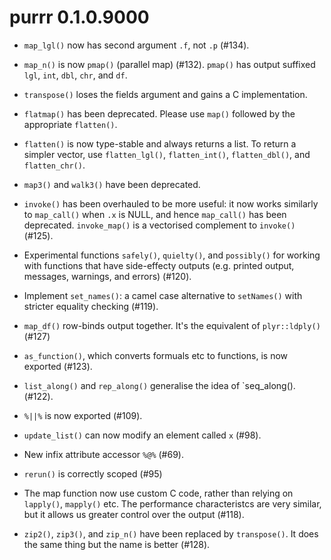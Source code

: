 # purrr 0.1.0.9000

* `map_lgl()` now has second argument `.f`, not `.p` (#134).

* `map_n()` is now `pmap()` (parallel map) (#132). `pmap()` has output
  suffixed `lgl`, `int`, `dbl`, `chr`, and `df`.

* `transpose()` loses the fields argument and gains a C implementation.

* `flatmap()` has been deprecated. Please use `map()` followed by the 
  appropriate `flatten()`.

* `flatten()` is now type-stable and always returns a list. To return a simpler
  vector, use `flatten_lgl()`, `flatten_int()`, `flatten_dbl()`, and 
  `flatten_chr()`.

* `map3()` and `walk3()` have been deprecated.

* `invoke()` has been overhauled to be more useful: it now works similarly
  to `map_call()` when `.x` is NULL, and hence `map_call()` has been
  deprecated. `invoke_map()` is a vectorised complement to `invoke()` (#125).

* Experimental functions `safely()`, `quielty()`, and `possibly()` for working
  with functions that have side-effecty outputs (e.g. printed output,
  messages, warnings, and errors) (#120).

* Implement `set_names()`: a camel case alternative to `setNames()` with
  stricter equality checking (#119).

* `map_df()` row-binds output together. It's the equivalent of `plyr::ldply()` 
  (#127)

* `as_function()`, which converts formuals etc to functions, is now
  exported (#123).

* `list_along()` and `rep_along()` generalise the idea of `seq_along(). 
  (#122).

* `%||%` is now exported (#109).

* `update_list()` can now modify an element called `x` (#98).

* New infix attribute accessor `%@%` (#69).

* `rerun()` is correctly scoped (#95)

* The map function now use custom C code, rather than relying on `lapply()`, 
  `mapply()` etc. The performance characteristcs are very similar, but it
  allows us greater control over the output (#118).

* `zip2()`, `zip3()`, and `zip_n()` have been replaced by `transpose()`.
  It does the same thing but the name is better (#128).
